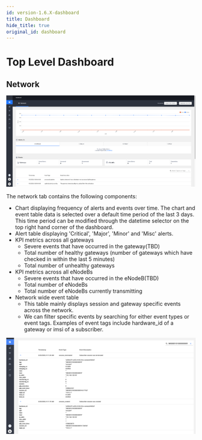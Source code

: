 ```yaml
---
id: version-1.6.X-dashboard
title: Dashboard
hide_title: true
original_id: dashboard
---
```

# Top Level Dashboard

## Network
![lte_dashboard1](../../../../readmes/assets/nms/userguide/lte_dashboard1.png)

The network tab contains the following components:
* Chart displaying frequency of alerts and events over time. The chart and event table data is selected over a default time period of the last 3 days. This time period can be modified through the datetime selector on the top right hand corner of the dashboard.
* Alert table displaying 'Critical', 'Major', 'Minor' and 'Misc' alerts.
* KPI metrics across all gateways
    * Severe events that have occurred in the gateway(TBD)
    * Total number of healthy gateways (number of gateways which have checked in within the last 5 minutes)
    * Total number of unhealthy gateways
* KPI metrics across all eNodeBs
    * Severe events that have occurred in the eNodeB(TBD)
    * Total number of eNodeBs
    * Total number of eNodeBs currently transmitting
* Network wide event table
    * This table mainly displays session and gateway specific events across the network.
    * We can filter specific events by searching for either event types or event tags. Examples of event tags include
    hardware_id of a gateway or imsi of a subscriber.

![imsi_filtering_eventtable](../../../../readmes/assets/nms/userguide/imsi_filtering_eventtable.png)
